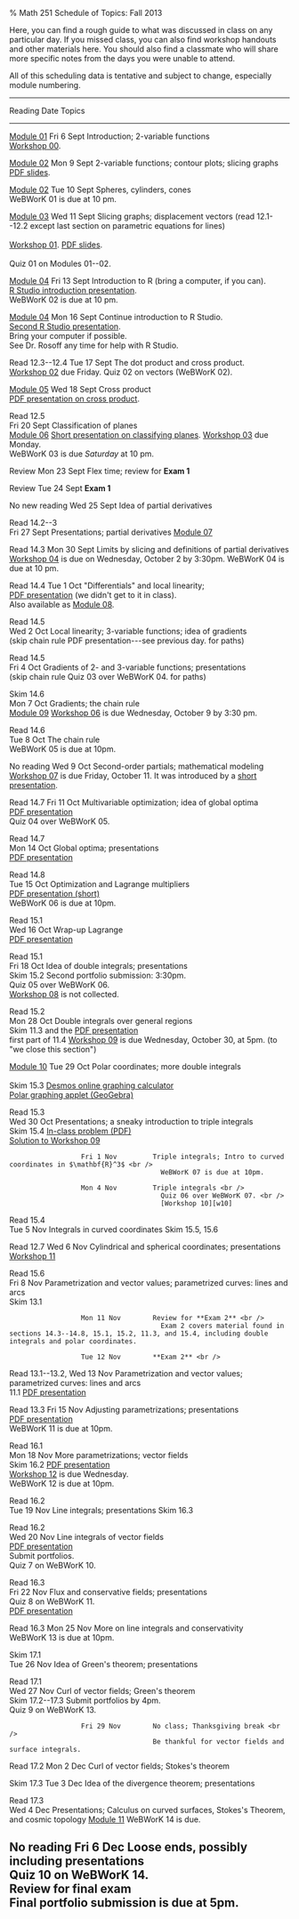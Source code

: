 % Math 251 Schedule of Topics: Fall 2013 

Here, you can find a rough guide to what was discussed in class on any
particular day. If you missed class, you can also find workshop handouts
and other materials here. You should also find a classmate who will share
more specific notes from the days you were unable to attend.

All of this scheduling data is tentative and subject to change, especially
module numbering.

-------------------------------------------------------------------------------------------
Reading                  Date           Topics 
------------------    --------------    ---------------------------------------------------
[Module 01][m01]      Fri 6 Sept        Introduction; 2-variable functions <br />
                                          [Workshop 00][w00].
                                                                           
[Module 02][m02]      Mon 9 Sept        2-variable functions; contour plots; slicing graphs <br />
                                          [PDF slides][d01].
               
[Module 02][m02]      Tue 10 Sept       Spheres, cylinders, cones <br />
                                          WeBWorK 01 is due at 10 pm.
                                          
[Module 03][m03]      Wed 11 Sept       Slicing graphs; displacement vectors (read 12.1--12.2 except last section on parametric equations for lines) <br />  
                                          [Workshop 01][w01]. [PDF slides][d02]. <br />  
                                          Quiz 01 on Modules 01--02.            
         
[Module 04][m04]      Fri 13 Sept       Introduction to R (bring a computer, if you can). <br />
                                          [R Studio introduction presentation][d03]. <br />
                                          WeBWorK 02 is due at 10 pm.
         
[Module 04][m04]      Mon 16 Sept       Continue introduction to R Studio. <br />
                                          [Second R Studio presentation][d04]. <br />
                                          Bring your computer if possible. <br />
                                          See Dr. Rosoff any time for help with R Studio.
                                                                                
Read 12.3--12.4       Tue 17 Sept       The dot product and cross product. <br />
                                          [Workshop 02][w02] due Friday.
                                          Quiz 02 on vectors (WeBWorK 02). 
                                                                                              
[Module 05][m05]      Wed 18 Sept       Cross product <br />
                                          [PDF presentation on cross product][d05].
                                                                                      
Read 12.5 <br />      Fri 20 Sept       Classification of planes <br />
  [Module 06][m06]                        [Short presentation on classifying planes][d06].
                                          [Workshop 03][w03] due Monday. <br />
                                          WeBWorK 03 is due *Saturday* at 10 pm.

Review                Mon 23 Sept       Flex time; review for **Exam 1**
                                          
Review                Tue 24 Sept       **Exam 1**
                                          
No new reading        Wed 25 Sept       Idea of partial derivatives
                                                                                
Read 14.2--3 <br />   Fri 27 Sept       Presentations; partial derivatives
  [Module 07][m07]                                                                                
                                                                                
Read 14.3             Mon 30 Sept       Limits by slicing and definitions of partial derivatives<br />
                                          [Workshop 04][w04] is due on Wednesday, October 2 by 3:30pm.
                                          WeBWorK 04 is due at 10 pm.

Read 14.4             Tue 1 Oct         "Differentials" and local linearity;<br />
                                          [PDF presentation][d07] (we didn't get to it in class). <br />
                                          Also available as [Module 08][m08].

Read 14.5 <br />      Wed 2 Oct         Local linearity; 3-variable functions; idea of gradients <br />
  (skip chain rule                        PDF presentation---see previous day.
  for paths)

Read 14.5 <br />      Fri 4 Oct         Gradients of 2- and 3-variable functions; presentations <br />
  (skip chain rule                        Quiz 03 over WeBWorK 04.
  for paths)

Skim 14.6 <br />      Mon 7 Oct         Gradients; the chain rule <br />
  [Module 09][m09]                        [Workshop 06][w06] is due Wednesday, October 9 by 3:30 pm.

Read 14.6 <br />      Tue 8 Oct         The chain rule <br />
                                          WeBWorK 05 is due at 10pm.
                                                                                
No reading            Wed 9 Oct         Second-order partials; mathematical modeling <br />
                                          [Workshop 07][w07] is due Friday, October 11. It was introduced by a [short presentation][d08].

Read 14.7             Fri 11 Oct        Multivariable optimization; idea of global optima<br />
                                          [PDF presentation][d09] <br />
                                          Quiz 04 over WeBWorK 05.

Read 14.7 <br />      Mon 14 Oct        Global optima; presentations <br />
                                          [PDF presentation][d10]
             

Read 14.8 <br />      Tue 15 Oct        Optimization and Lagrange multipliers <br />
                                          [PDF presentation (short)][d11] <br />
                                          WeBWorK 06 is due at 10pm.                    
                                                                                                                              
Read 15.1 <br />      Wed 16 Oct        Wrap-up Lagrange<br />
                                          [PDF presentation][d12]

                                                                                
Read 15.1 <br />      Fri 18 Oct        Idea of double integrals; presentations <br />
Skim 15.2                                 Second portfolio submission: 3:30pm. <br />
                                          Quiz 05 over WeBWorK 06. <br />
                                          [Workshop 08][w08] is not collected.

                                                                                                           
Read 15.2 <br />      Mon 28 Oct        Double integrals over general regions <br />
Skim 11.3 and the                         [PDF presentation][d13] <br />
first part of 11.4                        [Workshop 09][w09] is due Wednesday, October 30, at 5pm.
(to "we close this
section")

[Module 10][m10]      Tue 29 Oct        Polar coordinates; more double integrals <br />
 <br />Skim 15.3                          [Desmos online graphing calculator](http://www.desmos.com/calculator) <br />
                                          [Polar graphing applet (GeoGebra)](http://geogebratube.org/student/m31480)

Read 15.3 <br />      Wed 30 Oct        Presentations; a sneaky introduction to triple integrals <br />
Skim 15.4                                 [In-class problem (PDF)][d14] <br />
                                          [Solution to Workshop 09][w09sol]

                      Fri 1 Nov         Triple integrals; Intro to curved coordinates in $\mathbf{R}^3$ <br />
                                          WeBWorK 07 is due at 10pm.                                      

                      Mon 4 Nov         Triple integrals <br />
                                          Quiz 06 over WeBWorK 07. <br />
                                          [Workshop 10][w10]

Read 15.4 <br />      Tue 5 Nov         Integrals in curved coordinates
Skim 15.5, 15.6 

Read 12.7             Wed 6 Nov         Cylindrical and spherical coordinates; presentations <br />
                                        [Workshop 11][w11]
                                                                                                                           
Read 15.6 <br />      Fri 8 Nov         Parametrization and vector values; parametrized curves: lines and arcs <br />
Skim 13.1 <br />                        

                      Mon 11 Nov        Review for **Exam 2** <br />
                                          Exam 2 covers material found in sections 14.3--14.8, 15.1, 15.2, 11.3, and 15.4, including double integrals and polar coordinates.
                   
                      Tue 12 Nov        **Exam 2** <br />
                   
Read 13.1--13.2,      Wed 13 Nov        Parametrization and vector values; parametrized curves: lines and arcs <br />
  11.1                                    [PDF presentation][d15]
                                                         
Read 13.3             Fri 15 Nov        Adjusting parametrizations; presentations <br />
                                          [PDF presentation][d16] <br />
                                          WeBWorK 11 is due at 10pm.

Read 16.1 <br />      Mon 18 Nov        More parametrizations; vector fields <br />
Skim 16.2                                 [PDF presentation][d17] <br />
                                          [Workshop 12][w12] is due Wednesday. <br />
                                          WeBWorK 12 is due at 10pm.

Read 16.2 <br />      Tue 19 Nov        Line integrals; presentations 
Skim 16.3              

Read 16.2 <br />      Wed 20 Nov        Line integrals of vector fields <br />
                                          [PDF presentation][d18] <br />
                                          Submit portfolios. <br />
                                          Quiz 7 on WeBWorK 10.
                                                                                               
Read 16.3 <br />      Fri 22 Nov        Flux and conservative fields; presentations <br />
                                          Quiz 8 on WeBWorK 11. <br />
                                          [PDF presentation][d19]

Read 16.3             Mon 25 Nov        More on line integrals and conservativity <br />
                                          WeBWorK 13 is due at 10pm.
                   
Skim 17.1 <br />      Tue 26 Nov        Idea of Green's theorem; presentations

Read 17.1 <br />      Wed 27 Nov        Curl of vector fields; Green's theorem <br />
Skim 17.2--17.3                           Submit portfolios by 4pm. <br />
                                          Quiz 9 on WeBWorK 13.


                      Fri 29 Nov        No class; Thanksgiving break <br />
                                        Be thankful for vector fields and surface integrals.


Read 17.2             Mon 2 Dec         Curl of vector fields; Stokes's theorem <br />
                                          
Skim 17.3             Tue 3 Dec         Idea of the divergence theorem; presentations <br />
                                                                                                                      
Read 17.3 <br />      Wed 4 Dec         Presentations; Calculus on curved surfaces, Stokes's Theorem, and cosmic topology
[Module 11][m11]                          WeBWorK 14 is due.
                                                                                
No reading            Fri 6 Dec         Loose ends, possibly including presentations <br />
                                          Quiz 10 on WeBWorK 14. <br />
                                          Review for final exam <br />
                                          Final portfolio submission is due at 5pm.
---------------------------------------------------------------------------------------------

[m01]: modules/01/Module.html
[m02]: modules/02/Module.html
[m03]: modules/03/Module.html
[m04]: modules/04/Module.html
[m05]: modules/05/Module.html
[m06]: modules/06/Module.html
[m07]: modules/07/Module.html
[m08]: modules/08/Module.html
[m09]: modules/09/Module.html
[m10]: modules/10/Module.html
[m11]: modules/11/Module.html
[m12]: modules/12/Module.html
[m13]: modules/13/Module.html
[m14]: modules/14/Module.html
[m15]: modules/15/Module.html
[m16]: modules/16/Module.html

[w00]: workshops/00/Workshop.pdf
[w01]: workshops/01/Workshop.pdf
[w02]: workshops/02/Workshop.pdf
[w03]: workshops/03/Workshop.pdf
[w04]: workshops/04/Workshop.pdf
[w05]: workshops/05/Workshop.pdf
[w06]: workshops/06/Workshop.pdf
[w07]: workshops/07/Workshop.pdf
[w08]: workshops/08/Workshop.pdf
[w09]: workshops/09/Workshop.pdf
[w09sol]: workshops/09/Workshop-solution.pdf
[w10]: workshops/10/Workshop.pdf
[w11]: workshops/11/Workshop.pdf
[w12]: workshops/12/Workshop.pdf
[w13]: workshops/13/Workshop.pdf
[w14]: workshops/14/Workshop.pdf
[w15]: workshops/15/Workshop.pdf
[w16]: workshops/16/Workshop.pdf

[d01]: decks/01/Deck.pdf
[d02]: decks/02/Deck.pdf
[d03]: decks/03/Deck.pdf
[d04]: decks/04/Deck.pdf
[d05]: decks/05/Deck.pdf
[d06]: decks/06/Deck.pdf
[d07]: decks/07/Deck.pdf
[d08]: decks/08/Deck.pdf
[d09]: decks/09/Deck.pdf
[d10]: decks/10/Deck.pdf
[d11]: decks/11/Deck.pdf
[d12]: decks/12/Deck.pdf
[d13]: decks/13/Deck.pdf
[d14]: decks/14/Deck.pdf
[d15]: decks/15/Deck.pdf
[d16]: decks/16/Deck.pdf
[d17]: decks/17/Deck.pdf
[d18]: decks/18/Deck.pdf
[d19]: decks/19/Deck.pdf
[d20]: decks/20/Deck.pdf
